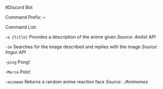 #Discord Bot

Command Prefix:
`>`

Command List:

-`a {title}`
    Provides a description of the anime given
    *Source: Anilist API*

-`im`
    Searches for the image described and replies with the image
    *Source: Imgur API*

-`ping`
    Pong!

-`Marco`
    Polo!

-`animeme`
    Returns a random anime reaction face
    *Source: ./Animemes*